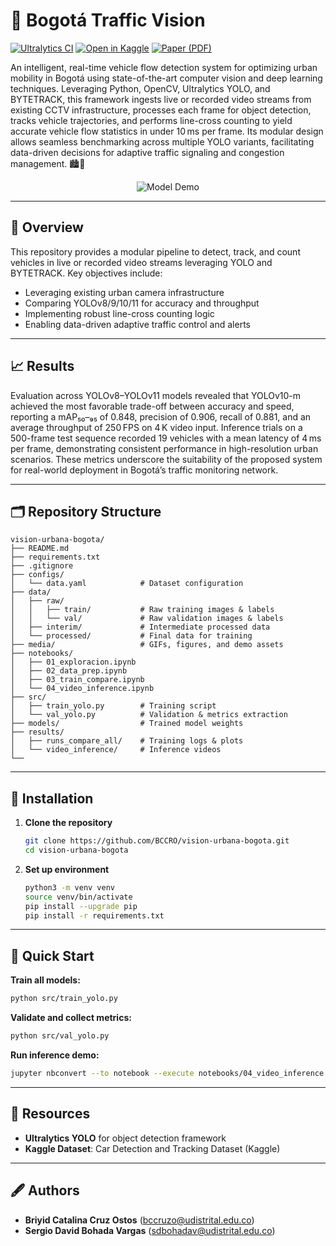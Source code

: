 # 🚦 **Bogotá Traffic Vision**

[![Ultralytics CI](https://img.shields.io/badge/Ultralytics%20CI-passing-brightgreen)](https://github.com/ultralytics/ultralytics/actions)  [![Open in Kaggle](https://img.shields.io/badge/Open_in-Kaggle-blue)]() [![Paper (PDF)](https://img.shields.io/badge/Paper-PDF-green?logo=google-drive)](https://drive.google.com/file/d/1voYwoui9uE1eeHH7lskjdRdDJow13RoI/view?usp=sharing)

An intelligent, real-time vehicle flow detection system for optimizing urban mobility in Bogotá using state-of-the-art computer vision and deep learning techniques. Leveraging Python, OpenCV, Ultralytics YOLO, and BYTETRACK, this framework ingests live or recorded video streams from existing CCTV infrastructure, processes each frame for object detection, tracks vehicle trajectories, and performs line-cross counting to yield accurate vehicle flow statistics in under 10 ms per frame. Its modular design allows seamless benchmarking across multiple YOLO variants, facilitating data-driven decisions for adaptive traffic signaling and congestion management. 🏙️🚗

<p align="center">
  <img src="https://raw.githubusercontent.com/BCCRO/vision-urbana-bogota/main/media/4K%20Road%20traffic%20video_count.gif" alt="Model Demo" />
</p>

---

## 📖 Overview

This repository provides a modular pipeline to detect, track, and count vehicles in live or recorded video streams leveraging YOLO and BYTETRACK. Key objectives include:

* Leveraging existing urban camera infrastructure
* Comparing YOLOv8/9/10/11 for accuracy and throughput
* Implementing robust line-cross counting logic
* Enabling data-driven adaptive traffic control and alerts

---

## 📈 Results

Evaluation across YOLOv8–YOLOv11 models revealed that YOLOv10-m achieved the most favorable trade-off between accuracy and speed, reporting a mAP₅₀–₉₅ of 0.848, precision of 0.906, recall of 0.881, and an average throughput of 250 FPS on 4 K video input. Inference trials on a 500-frame test sequence recorded 19 vehicles with a mean latency of 4 ms per frame, demonstrating consistent performance in high-resolution urban scenarios. These metrics underscore the suitability of the proposed system for real-world deployment in Bogotá’s traffic monitoring network.

---

## 🗂️ Repository Structure

```text
vision-urbana-bogota/
├── README.md
├── requirements.txt
├── .gitignore
├── configs/
│   └── data.yaml            # Dataset configuration
├── data/
│   ├── raw/
│   │   ├── train/           # Raw training images & labels
│   │   └── val/             # Raw validation images & labels
│   ├── interim/             # Intermediate processed data
│   └── processed/           # Final data for training
├── media/                   # GIFs, figures, and demo assets
├── notebooks/
│   ├── 01_exploracion.ipynb
│   ├── 02_data_prep.ipynb
│   ├── 03_train_compare.ipynb
│   └── 04_video_inference.ipynb
├── src/
│   ├── train_yolo.py        # Training script
│   └── val_yolo.py          # Validation & metrics extraction
├── models/                  # Trained model weights
├── results/
│   ├── runs_compare_all/    # Training logs & plots
│   └── video_inference/     # Inference videos
└──   
```

---

## 🚀 Installation

1. **Clone the repository**

   ```bash
   git clone https://github.com/BCCRO/vision-urbana-bogota.git
   cd vision-urbana-bogota
   ```
2. **Set up environment**

   ```bash
   python3 -m venv venv
   source venv/bin/activate
   pip install --upgrade pip
   pip install -r requirements.txt
   ```

---

## 🚀 Quick Start

**Train all models:**

```bash
python src/train_yolo.py
```

**Validate and collect metrics:**

```bash
python src/val_yolo.py
```

**Run inference demo:**

```bash
jupyter nbconvert --to notebook --execute notebooks/04_video_inference.ipynb
```

---

## 📜 Resources

* **Ultralytics YOLO** for object detection framework
* **Kaggle Dataset**: Car Detection and Tracking Dataset (Kaggle)

---

## 🖋️ Authors

* **Briyid Catalina Cruz Ostos** ([bccruzo@udistrital.edu.co](mailto:bccruzo@udistrital.edu.co))
* **Sergio David Bohada Vargas** ([sdbohadav@udistrital.edu.co](mailto:sdbohadav@udistrital.edu.co))
